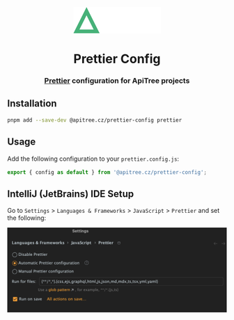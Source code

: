 <div align="center">

<a href="https://github.com/ApiTreeCZ">
<img alt="ApiTree s.r.o." src="https://raw.githubusercontent.com/ApiTreeCZ/toolbox/refs/heads/develop/public/apitree.png?v=2025-01-28" width="201" />
</a>

# Prettier Config

### [Prettier](https://prettier.io) configuration for ApiTree projects

</div>

## Installation

```bash
pnpm add --save-dev @apitree.cz/prettier-config prettier
```

## Usage

Add the following configuration to your `prettier.config.js`:

```javascript
export { config as default } from '@apitree.cz/prettier-config';
```

## IntelliJ (JetBrains) IDE Setup

Go to `Settings` > `Languages & Frameworks` > `JavaScript` > `Prettier` and set the following:

<img alt="IntelliJ Prettier Setup" src="../../public/intellij-prettier-setup.png" width="730" />
